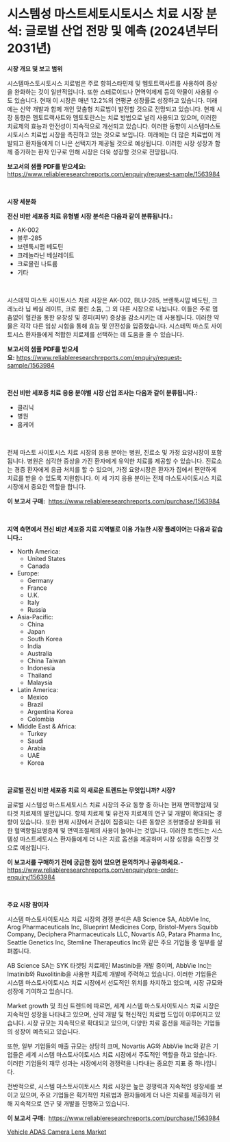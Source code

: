 <p><h1>시스템성 마스트세토시토시스 치료 시장 분석: 글로벌 산업 전망 및 예측 (2024년부터 2031년)</h1></p><p><strong>시장 개요 및 보고 범위</strong></p>
<p><p>시스템마스토시토시스 치료법은 주로 항히스타민제 및 멤토트랙사트를 사용하여 증상을 완화하는 것이 일반적입니다. 또한 스테로이드나 면역억제제 등의 약물이 사용될 수도 있습니다. 현재 이 시장은 매년 12.2%의 연평균 성장률로 성장하고 있습니다. 미래에는 신약 개발과 함께 개인 맞춤형 치료법이 발전할 것으로 전망되고 있습니다. 현재 시장 동향은 멤토트랙사트와 멤토토란스는 치료 방법으로 널리 사용되고 있으며, 이러한 치료제의 효능과 안전성이 지속적으로 개선되고 있습니다. 이러한 동향이 시스템마스토시토시스 치료법 시장을 촉진하고 있는 것으로 보입니다. 미래에는 더 많은 치료법이 개발되고 환자들에게 더 나은 선택지가 제공될 것으로 예상됩니다. 이러한 시장 성장과 함께 증가하는 환자 인구로 인해 시장은 더욱 성장할 것으로 전망됩니다.</p></p>
<p><strong>보고서의 샘플 PDF를 받으세요:</strong> <a href="https://www.reliableresearchreports.com/enquiry/request-sample/1563984">https://www.reliableresearchreports.com/enquiry/request-sample/1563984</a></p>
<p>&nbsp;</p>
<p><strong>시장 세분화</strong></p>
<p><strong>전신 비만 세포증 치료 유형별 시장 분석은 다음과 같이 분류됩니다.:</strong></p>
<p><ul><li>AK-002</li><li>블루-285</li><li>브렌툭시맵 베도틴</li><li>크레놀라닌 베실레이트</li><li>크로몰린 나트륨</li><li>기타</li></ul></p>
<p>&nbsp;</p>
<p><p>시스테믹 마스토 사이토시스 치료 시장은 AK-002, BLU-285, 브렌툭시맙 베도틴, 크레노라 닙 베실 레이트, 크로 몰린 소듐, 그 외 다른 시장으로 나뉩니다. 이들은 주로 멈춤없이 혈관을 통한 유창성 및 경피(피부) 증상을 감소시키는 데 사용됩니다. 이러한 약물은 각각 다른 임상 시험을 통해 효능 및 안전성을 입증했습니다. 시스테믹 마스토 사이토시스 환자들에게 적합한 치료제를 선택하는 데 도움을 줄 수 있습니다.</p></p>
<p><strong>보고서의 샘플 PDF를 받으세요:</strong>&nbsp;<a href="https://www.reliableresearchreports.com/enquiry/request-sample/1563984">https://www.reliableresearchreports.com/enquiry/request-sample/1563984</a></p>
<p>&nbsp;</p>
<p><strong> 전신 비만 세포증 치료 응용 분야별 시장 산업 조사는 다음과 같이 분류됩니다.:</strong></p>
<p><ul><li>클리닉</li><li>병원</li><li>홈케어</li></ul></p>
<p>&nbsp;</p>
<p><p>전체 마스토 사이토시스 치료 시장의 응용 분야는 병원, 진료소 및 가정 요양시장이 포함됩니다. 병원은 심각한 증상을 가진 환자에게 유익한 치료를 제공할 수 있습니다. 진료소는 경증 환자에게 응급 처치를 할 수 있으며, 가정 요양시장은 환자가 집에서 편안하게 치료를 받을 수 있도록 지원합니다. 이 세 가지 응용 분야는 전체 마스토사이토시스 치료 시장에서 중요한 역할을 합니다.</p></p>
<p><strong>이 보고서 구매:</strong>&nbsp; <a href="https://www.reliableresearchreports.com/purchase/1563984">https://www.reliableresearchreports.com/purchase/1563984</a></p>
<p>&nbsp;</p>
<p><strong>지역 측면에서 전신 비만 세포증 치료 지역별로 이용 가능한 시장 플레이어는 다음과 같습니다.:</strong></p>
<p><ul>
    <li>
        North America:
        <ul>
            <li>United States</li>
            <li>Canada</li>
        </ul>
    </li>
    <li>
        Europe:
        <ul>
            <li>Germany</li>
            <li>France</li>
            <li>U.K.</li>
            <li>Italy</li>
            <li>Russia</li>
        </ul>
    </li>
    <li>
        Asia-Pacific:
        <ul>
            <li>China</li>
            <li>Japan</li>
            <li>South Korea</li>
            <li>India</li>
            <li>Australia</li>
            <li>China Taiwan</li>
            <li>Indonesia</li>
            <li>Thailand</li>
            <li>Malaysia</li>
        </ul>
    </li>
    <li>
        Latin America:
        <ul>
            <li>Mexico</li>
            <li>Brazil</li>
            <li>Argentina Korea</li>
            <li>Colombia</li>
        </ul>
    </li>
    <li>
        Middle East & Africa:
        <ul>
            <li>Turkey</li>
            <li>Saudi</li>
            <li>Arabia</li>
            <li>UAE</li>
            <li>Korea</li>
        </ul>
    </li>
    </ul></p>
<p>&nbsp;</p>
<p><strong>글로벌 전신 비만 세포증 치료 의 새로운 트렌드는 무엇입니까? 시장?</strong></p>
<p><p>글로벌 시스템성 마스트세토시스 치료 시장의 주요 동향 중 하나는 현재 면역항암제 및 타겟 치료제의 발전입니다. 항체 치료제 및 유전자 치료제의 연구 및 개발이 확대되는 경향이 있습니다. 또한 현재 시장에서 관심이 집중되는 다른 동향은 조현병증상 완화를 위한 혈액항필요병증제 및 면역조절제의 사용이 늘어나는 것입니다. 이러한 트렌드는 시스템성 마스트세토시스 환자들에게 더 나은 치료 옵션을 제공하며 시장 성장을 촉진할 것으로 예상됩니다.</p></p>
<p><strong>이 보고서를 구매하기 전에 궁금한 점이 있으면 문의하거나 공유하세요.</strong>- <a href="https://www.reliableresearchreports.com/enquiry/pre-order-enquiry/1563984">https://www.reliableresearchreports.com/enquiry/pre-order-enquiry/1563984</a></p>
<p>&nbsp;</p>
<p><strong>주요 시장 참여자</strong></p>
<p><p>시스템 마스토사이토시스 치료 시장의 경쟁 분석은 AB Science SA, AbbVie Inc, Arog Pharmaceuticals Inc, Blueprint Medicines Corp, Bristol-Myers Squibb Company, Deciphera Pharmaceuticals LLC, Novartis AG, Patara Pharma Inc, Seattle Genetics Inc, Stemline Therapeutics Inc와 같은 주요 기업들 중 일부를 살펴봅니다. </p><p>AB Science SA는 SYK 타겟팅 치료제인 Mastinib을 개발 중이며, AbbVie Inc는 Imatinib와 Ruxolitinib을 사용한 치료제 개발에 주력하고 있습니다. 이러한 기업들은 시스템 마스토사이토시스 치료 시장에서 선도적인 위치를 차지하고 있으며, 시장 규모와 성장에 기여하고 있습니다. </p><p>Market growth 및 최신 트렌드에 따르면, 세계 시스템 마스토사이토시스 치료 시장은 지속적인 성장을 나타내고 있으며, 신약 개발 및 혁신적인 치료법 도입이 이루어지고 있습니다. 시장 규모는 지속적으로 확대되고 있으며, 다양한 치료 옵션을 제공하는 기업들의 성장이 예측되고 있습니다. </p><p>또한, 일부 기업들의 매출 규모는 상당히 크며, Novartis AG와 AbbVie Inc와 같은 기업들은 세계 시스템 마스토사이토시스 치료 시장에서 주도적인 역할을 하고 있습니다. 이러한 기업들의 재무 성과는 시장에서의 경쟁력을 나타내는 중요한 지표 중 하나입니다. </p><p>전반적으로, 시스템 마스토사이토시스 치료 시장은 높은 경쟁력과 지속적인 성장세를 보이고 있으며, 주요 기업들은 획기적인 치료법과 환자들에게 더 나은 치료를 제공하기 위해 지속적으로 연구 및 개발을 진행하고 있습니다.</p></p>
<p><strong>이 보고서 구매:</strong>&nbsp;&nbsp;<a href="https://www.reliableresearchreports.com/purchase/1563984">https://www.reliableresearchreports.com/purchase/1563984</a></p>
<p><p><a href="https://meowing-canidae-761.notion.site/Vehicle-ADAS-Camera-Lens-Market-Size-Share-Trends-Analysis-Report-By-Material-By-Type-By-End-us-765aebdc22f34829bdbc5cfa38331742">Vehicle ADAS Camera Lens Market</a></p></p>
